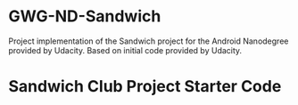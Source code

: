# GWG-ND-Sandwich

Project implementation of the Sandwich project for the Android Nanodegree provided by Udacity. Based on initial code provided by Udacity.

# Sandwich Club Project Starter Code
